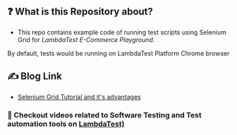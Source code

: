 ## :question: What is this Repository about?

- This repo contains example code of running test scripts  using Selenium Grid for *LambdaTest E-Commerce Playground*.


By default, tests would be running on LambdaTest Platform Chrome browser

## :writing_hand: Blog Link

- [Selenium Grid Tutorial and it's advantages](https://www.lambdatest.com/blog/why-selenium-grid-is-ideal-for-automated-browser-testing/) 


### :bookmark: Checkout videos related to Software Testing and Test automation tools on    [ LambdaTest)](https://www.lambdatest.com/blog/)
